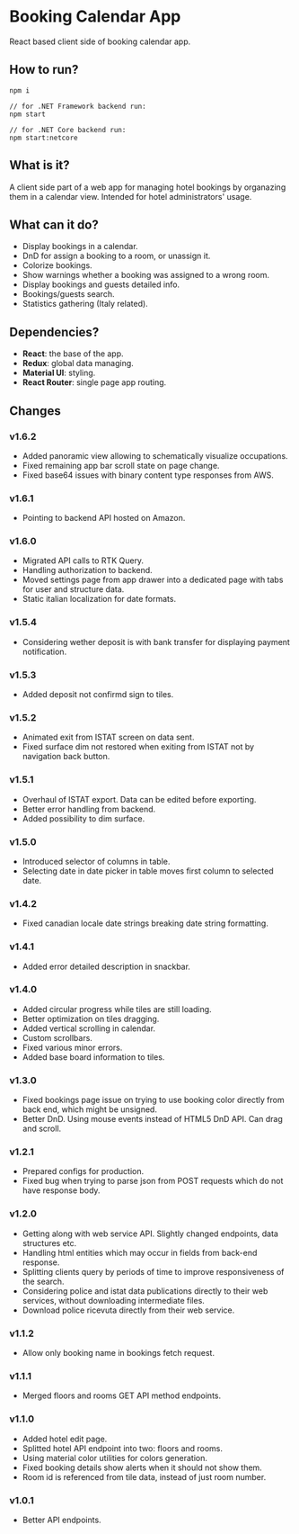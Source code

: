 # Booking Calendar App
React based client side of booking calendar app.

## How to run?
```
npm i

// for .NET Framework backend run:
npm start

// for .NET Core backend run:
npm start:netcore
```

## What is it?
A client side part of a web app for managing hotel bookings by organazing them in a calendar view. Intended for hotel administrators' usage.

## What can it do?
- Display bookings in a calendar.
- DnD for assign a booking to a room, or unassign it.
- Colorize bookings.
- Show warnings whether a booking was assigned to a wrong room.
- Display bookings and guests detailed info.
- Bookings/guests search.
- Statistics gathering (Italy related).

## Dependencies?
- **React**: the base of the app.
- **Redux**: global data managing.
- **Material UI**: styling.
- **React Router**: single page app routing.

## Changes

### v1.6.2
- Added panoramic view allowing to schematically visualize occupations.
- Fixed remaining app bar scroll state on page change.
- Fixed base64 issues with binary content type responses from AWS.

### v1.6.1
- Pointing to backend API hosted on Amazon.

### v1.6.0
- Migrated API calls to RTK Query.
- Handling authorization to backend.
- Moved settings page from app drawer into a dedicated page with tabs for user and structure data.
- Static italian localization for date formats.

### v1.5.4
- Considering wether deposit is with bank transfer for displaying payment notification.

### v1.5.3
- Added deposit not confirmd sign to tiles.

### v1.5.2
- Animated exit from ISTAT screen on data sent.
- Fixed surface dim not restored when exiting from ISTAT not by navigation back button.

### v1.5.1
- Overhaul of ISTAT export. Data can be edited before exporting.
- Better error handling from backend.
- Added possibility to dim surface.

### v1.5.0
- Introduced selector of columns in table.
- Selecting date in date picker in table moves first column to selected date.

### v1.4.2
- Fixed canadian locale date strings breaking date string formatting.

### v1.4.1
- Added error detailed description in snackbar.

### v1.4.0
- Added circular progress while tiles are still loading.
- Better optimization on tiles dragging.
- Added vertical scrolling in calendar.
- Custom scrollbars.
- Fixed various minor errors.
- Added base board information to tiles.

### v1.3.0
- Fixed bookings page issue on trying to use booking color directly from back end, which might be unsigned.
- Better DnD. Using mouse events instead of HTML5 DnD API. Can drag and scroll.

### v1.2.1
- Prepared configs for production.
- Fixed bug when trying to parse json from POST requests which do not have response body.

### v1.2.0
- Getting along with web service API. Slightly changed endpoints, data structures etc.
- Handling html entities which may occur in fields from back-end response.
- Splitting clients query by periods of time to improve responsiveness of the search.
- Considering police and istat data publications directly to their web services, without downloading intermediate files.
- Download police ricevuta directly from their web service.

### v1.1.2
- Allow only booking name in bookings fetch request.

### v1.1.1
- Merged floors and rooms GET API method endpoints.

### v1.1.0
- Added hotel edit page.
- Splitted hotel API endpoint into two: floors and rooms.
- Using material color utilities for colors generation.
- Fixed booking details show alerts when it should not show them.
- Room id is referenced from tile data, instead of just room number.

### v1.0.1
- Better API endpoints.

